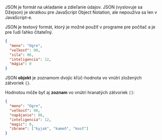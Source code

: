 JSON je formát na ukladanie a zdieľanie údajov. JSON (vyslovuje sa Džejson) je skratkou pre JavaScript Object Notation, ale nepoužíva sa len v JavaScript-e.

JSON je textový formát, ktorý je možné použiť v programe pre počítač a je pre ľudí ľahko čitateľný.

```json
{
  "meno": "Ogre",
  "veľkosť": 90,
  "sila": 86,
  "inteligencia": 12,
  "mágia": 0
}
```

JSON **objekt** je zoznamom dvojíc kľúč-hodnota vo vnútri zložených zátvoriek `{}`.

Hodnotou môže byť aj **zoznam** vo vnútri hranatých zátvoriek `[]`:

```json
{
  "meno": "Ogre",
  "veľkosť": 90,
  "napájanie": 86,
  "inteligencia": 12,
  "magic": 0,
  "zbrane": ["kyjak", "kameň", "kosť"]
}
```